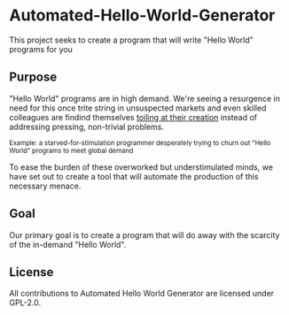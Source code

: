 # Automated-Hello-World-Generator
This project seeks to create a program that will write "Hello World" programs for you




## Purpose
"Hello World" programs are in high demand. We're seeing a resurgence in need for this once trite string in unsuspected
markets and even skilled colleagues are findind themselves [toiling at their creation](https://github.com/mexiquin/CS305_a5_collab) instead of addressing pressing, non-trivial problems.







<sub>Example: a starved-for-stimulation programmer desperately trying to churn out "Hello World" programs to meet global
demand<sub>


To ease the burden of these overworked but understimulated minds, we have set out to create a tool that will automate the production of this necessary menace.




## Goal
Our primary goal is to create a program that will do away with the scarcity of the in-demand "Hello World".




## License
All contributions to Automated Hello World Generator are licensed under GPL-2.0.
